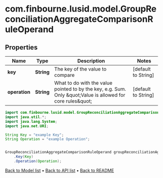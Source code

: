 # com.finbourne.lusid.model.GroupReconciliationAggregateComparisonRuleOperand

## Properties

Name | Type | Description | Notes
------------ | ------------- | ------------- | -------------
**key** | **String** | The key of the value to compare | [default to String]
**operation** | **String** | What to do with the value pointed to by the key, e.g. Sum. Only \&quot;Value is allowed for core rules\&quot; | [default to String]

```java
import com.finbourne.lusid.model.GroupReconciliationAggregateComparisonRuleOperand;
import java.util.*;
import java.lang.System;
import java.net.URI;

String Key = "example Key";
String Operation = "example Operation";


GroupReconciliationAggregateComparisonRuleOperand groupReconciliationAggregateComparisonRuleOperandInstance = new GroupReconciliationAggregateComparisonRuleOperand()
    .Key(Key)
    .Operation(Operation);
```


[Back to Model list](../README.md#documentation-for-models) &#8226; [Back to API list](../README.md#documentation-for-api-endpoints) &#8226; [Back to README](../README.md)
